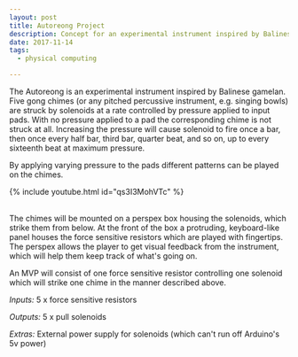 ```yaml
---
layout: post
title: Autoreong Project
description: Concept for an experimental instrument inspired by Balinese gamelan.
date: 2017-11-14
tags:
  - physical computing

---
```


The Autoreong is an experimental instrument inspired by Balinese gamelan. Five gong chimes (or any pitched percussive instrument, e.g. singing bowls) are struck by solenoids at a rate controlled by pressure applied to input pads. With no pressure applied to a pad the corresponding chime is not struck at all. Increasing the pressure will cause solenoid to fire once a bar, then once every half bar, third bar, quarter beat, and so on, up to every sixteenth beat at maximum pressure.

<!--break-->

By applying varying pressure to the pads different patterns can be played on the chimes.

{% include youtube.html id="qs3I3MohVTc" %}

<br />
The chimes will be mounted on a perspex box housing the solenoids, which strike them from below. At the front of the box a protruding, keyboard-like panel houses the force sensitive resistors which are played with fingertips. The perspex allows the player to get visual feedback from the instrument, which will help them keep track of what's going on.

An MVP will consist of one force sensitive resistor controlling one solenoid which will strike one chime in the manner described above.

<i>Inputs:</i> 5 x force sensitive resistors

<i>Outputs:</i> 5 x pull solenoids

<i>Extras:</i> External power supply for solenoids (which can't run off Arduino's 5v power)

<br />
